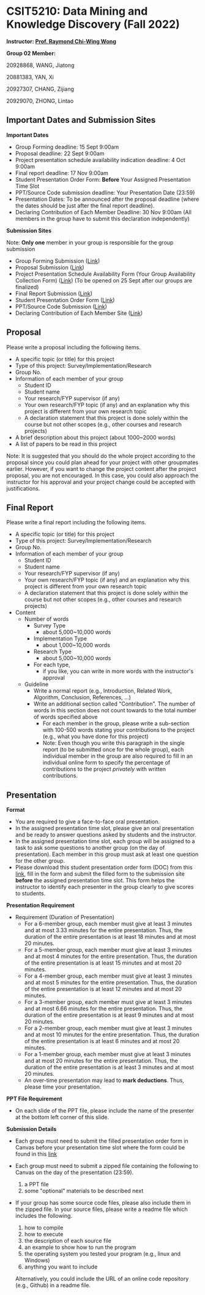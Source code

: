 # **CSIT5210: Data Mining and Knowledge Discovery (Fall 2022)**

**Instructor:  [Prof. Raymond Chi-Wing Wong](http://www.cse.ust.hk/~raywong)**

**Group 02 Member:**

20928868, WANG, Jiatong

20881383, YAN, Xi

20927307, CHANG, Zijiang

20929070, ZHONG, Lintao

## Important Dates and Submission Sites

**Important Dates**

- Group Forming deadline: 15 Sept 9:00am
- Proposal deadline: 22 Sept 9:00am 
- Project presentation schedule availability indication deadline: 4 Oct 9:00am
- Final report deadline: 17 Nov 9:00am
- Student Presentation Order Form: **Before** Your Assigned Presentation Time Slot
- PPT/Source Code submission deadline: Your Presentation Date (23:59)
- Presentation Dates: To be announced after the proposal deadline (where the dates should be just after the final report deadline). 
- Declaring Contribution of Each Member Deadline: 30 Nov 9:00am
  (All members in the group have to submit this declaration independently)

**Submission Sites**

Note: **Only one** member in your group is responsible for the group submission

- Group Forming Submission ([Link](https://canvas.ust.hk/courses/45957/quizzes/73329))
- Proposal Submission ([Link](https://canvas.ust.hk/courses/45957/assignments/216657))
- Project Presentation Schedule Availability Form (Your Group Availability Collection Form) ([Link](https://canvas.ust.hk/courses/45957/quizzes/73328)) (To be opened on 25 Sept after our groups are finalized)
- Final Report Submission ([Link](https://canvas.ust.hk/courses/45957/assignments/216655))
- Student Presentation Order Form ([Link](https://canvas.ust.hk/courses/45957/assignments/216660))
- PPT/Source Code Submission ([Link](https://canvas.ust.hk/courses/45957/assignments/216656))
- Declaring Contribution of Each Member Site ([Link](https://canvas.ust.hk/courses/45957/quizzes/73331))

## Proposal

Please write a proposal including the following items.

- A specific topic (or title) for this project
- Type of this project: Survey/Implementation/Research
- Group No.
- Information of each member of your group
  - Student ID
  - Student name
  - Your research/FYP supervisor (if any)
  - Your own research/FYP topic (if any) and an explanation why this project is different from your own research topic
  - A declaration statement that this project is done solely within the course but not other scopes (e.g., other courses and research projects)
- A brief description about this project (about 1000~2000 words)
- A list of papers to be read in this project

Note: It is suggested that you should do the whole project according to the proposal since you could plan ahead for your project with other groupmates earlier. However, if you want to change the project content after the project proposal, you are not encouraged. In this case, you could also approach the instructor for his approval and your project change could be accepted with justifications.

## Final Report

Please write a final report including the following items.

- A specific topic (or title) for this project
- Type of this project: Survey/Implementation/Research
- Group No.
- Information of each member of your group
  - Student ID
  - Student name
  - Your research/FYP supervisor (if any)
  - Your own research/FYP topic (if any) and an explanation why this project is different from your own research topic
  - A declaration statement that this project is done solely within the course but not other scopes (e.g., other courses and research projects)
- Content
  - Number of words
    - Survey Type
      - about 5,000~10,000 words
    - Implementation Type
      - about 1,000~10,000 words
    - Research Type
      - about 5,000~10,000 words
    - For each type,
      - if you like, you can write in more words with the instructor's approval
  - Guideline
    - Write a normal report (e.g., Introduction, Related Work, Algorithm, Conclusion, References, ...)
    - Write an additional section called "Contribution". The number of words in this section does not count towards to the total number of words specified above
      - For each member in the group, please write a sub-section with 100-500 words stating your contributions to the project (e.g., what you have done for this project)
      - Note: Even though you write this paragraph in the single report (to be submitted once for the whole group), each individual member in the group are also required to fill in an individual online form to specify the percentage of contributions to the project *privately* with written contributions.

## Presentation

**Format**

- You are required to give a face-to-face oral presentation. 
- In the assigned presentation time slot, please give an oral presentation and be ready to answer questions asked by students and the instructor.
- In the assigned presentation time slot, each group will be assigned to a task to ask some questions to another group (on the day of presentation). Each member in this group must ask at least one question for the other group.
- Please download this student presentation order form (DOC) from this [link](https://canvas.ust.hk/courses/45957/files/6348521?wrap=1), fill in the form and submit the filled form to the submission site **before** the assigned presentation time slot. This form helps the instructor to identify each presenter in the group clearly to give scores to students.

**Presentation Requirement**

- Requirement (Duration of Presentation)
  - For a 6-member group, each member must give at least 3 minutes and at most 3.33 minutes for the entire presentation.
    Thus, the duration of the entire presentation is at least 18 minutes and at most 20 minutes.
  - For a 5-member group, each member must give at least 3 minutes and at most 4 minutes for the entire presentation.
    Thus, the duration of the entire presentation is at least 15 minutes and at most 20 minutes.
  - For a 4-member group, each member must give at least 3 minutes and at most 5 minutes for the entire presentation.
    Thus, the duration of the entire presentation is at least 12 minutes and at most 20 minutes.
  - For a 3-member group, each member must give at least 3 minutes and at most 6.66 minutes for the entire presentation.
    Thus, the duration of the entire presentation is at least 9 minutes and at most 20 minutes.
  - For a 2-member group, each member must give at least 3 minutes and at most 10 minutes for the entire presentation.
    Thus, the duration of the entire presentation is at least 6 minutes and at most 20 minutes.
  - For a 1-member group, each member must give at least 3 minutes and at most 20 minutes for the entire presentation.
    Thus, the duration of the entire presentation is at least 3 minutes and at most 20 minutes.
  - An over-time presentation may lead to **mark deductions**. Thus, please time your presentation.

**PPT File Requirement**

- On each slide of the PPT file, please include the name of the presenter at the bottom left corner of this slide.

**Submission Details**

- Each group must need to submit the filled presentation order form in Canvas before your presentation time slot where the form could be found in this [link](https://canvas.ust.hk/courses/45957/files/6348521?wrap=1)

- Each group must need to submit a zipped file containing the following to Canvas on the day of the presentation (23:59).

  1. a PPT file
  2. some "optional" materials to be described next

- If your group has some source code files, please also include them in the zipped file. In your source files, please write a readme file which includes the following.

  1. how to compile
  2. how to execute
  3. the description of each source file
  4. an example to show how to run the program
  5. the operating system you tested your program (e.g., linux and Windows)
  6. anything you want to include

  Alternatively, you could include the URL of an online code repository (e.g., Github) in a readme file. 